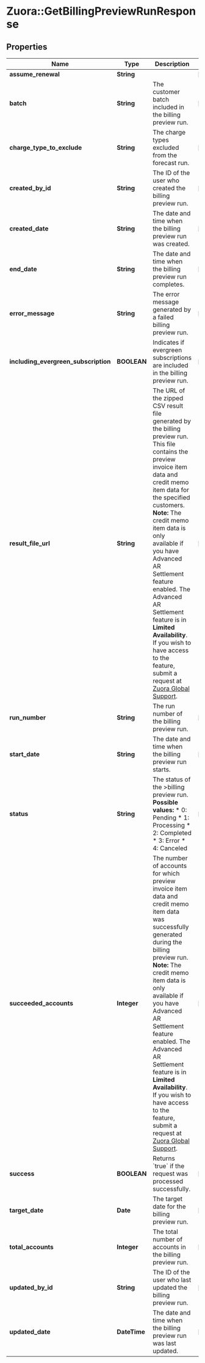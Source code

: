 # Zuora::GetBillingPreviewRunResponse

## Properties
Name | Type | Description | Notes
------------ | ------------- | ------------- | -------------
**assume_renewal** | **String** |  | [optional] 
**batch** | **String** | The customer batch included in the billing preview run.   | [optional] 
**charge_type_to_exclude** | **String** | The charge types excluded from the forecast run.  | [optional] 
**created_by_id** | **String** | The ID of the user who created the billing preview run.  | [optional] 
**created_date** | **String** | The date and time when the billing preview run was created.  | [optional] 
**end_date** | **String** | The date and time when the billing preview run completes.  | [optional] 
**error_message** | **String** | The error message generated by a failed billing preview run.  | [optional] 
**including_evergreen_subscription** | **BOOLEAN** | Indicates if evergreen subscriptions are included in the billing preview run.  | [optional] 
**result_file_url** | **String** | The URL of the zipped CSV result file generated by the billing preview run. This file contains the preview invoice item data and credit memo item data for the specified customers.  **Note:** The credit memo item data is only available if you have Advanced AR Settlement feature enabled. The Advanced AR Settlement feature is in **Limited Availability**. If you wish to have access to the feature, submit a request at [Zuora Global Support](http://support.zuora.com/).  | [optional] 
**run_number** | **String** | The run number of the billing preview run.  | [optional] 
**start_date** | **String** | The date and time when the billing preview run starts.  | [optional] 
**status** | **String** | The status of the &gt;billing preview run.  **Possible values:**   * 0: Pending * 1: Processing * 2: Completed * 3: Error * 4: Canceled  | [optional] 
**succeeded_accounts** | **Integer** | The number of accounts for which preview invoice item data and credit memo item data was successfully generated during the billing preview run.  **Note:** The credit memo item data is only available if you have Advanced AR Settlement feature enabled. The Advanced AR Settlement feature is in **Limited Availability**. If you wish to have access to the feature, submit a request at [Zuora Global Support](http://support.zuora.com/).  | [optional] 
**success** | **BOOLEAN** | Returns &#x60;true&#x60; if the request was processed successfully. | [optional] 
**target_date** | **Date** | The target date for the billing preview run.            | [optional] 
**total_accounts** | **Integer** | The total number of accounts in the billing preview run.  | [optional] 
**updated_by_id** | **String** | The ID of the user who last updated the billing preview run.  | [optional] 
**updated_date** | **DateTime** | The date and time when the billing preview run was last updated.  | [optional] 


